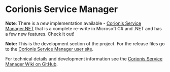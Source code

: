 # Corionis Service Manager

**Note**: There is a *new* implementation available - [Corionis Service Manager.NET](https://github.com/Corionis/CorionisServiceManager.NET)
that is a complete re-write in Microsoft C# and .NET and has a few new features. Check it out!

**Note:** This is the development section of the project. 
For the release files go to the [Corionis Service Manager user site](https://corionis.github.io/CorionisServiceManager/).

For technical details and development information see the 
[Corionis Service Manager Wiki on GitHub](https://github.com/Corionis/CorionisServiceManager/wiki).
